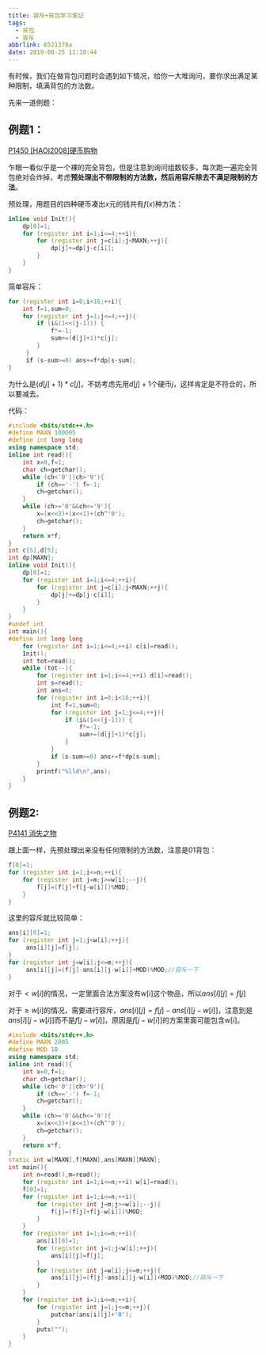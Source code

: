 ```yaml
---
title: 容斥+背包学习笔记
tags:
  - 背包
  - 容斥
abbrlink: 65213f8a
date: 2019-08-25 11:10:44
---
```


有时候，我们在做背包问题时会遇到如下情况，给你一大堆询问，要你求出满足某种限制，填满背包的方法数。

先来一道例题：

## 例题1：

[P1450 [HAOI2008]硬币购物](https://www.luogu.org/problem/P1450)

乍眼一看似乎是一个裸的完全背包，但是注意到询问组数较多，每次跑一遍完全背包绝对会炸掉，考虑**预处理出不带限制的方法数，然后用容斥除去不满足限制的方法**。

预处理，用题目的四种硬币凑出$x$元的钱共有$f(x)$种方法：

```cpp
inline void Init(){
    dp[0]=1;
    for (register int i=1;i<=4;++i){
        for (register int j=c[i];j<MAXN;++j){
            dp[j]+=dp[j-c[i]];
        }
    }
}
```

简单容斥：

```cpp
for (register int i=0;i<16;++i){
    int f=1,sum=0;
    for (register int j=1;j<=4;++j){
        if (i&(1<<(j-1))) {
            f*=-1;
            sum+=(d[j]+1)*c[j];
        }
     }
     if (s-sum>=0) ans+=f*dp[s-sum];
}
```

为什么是$(d[j]+1)*c[j]$，不妨考虑先用$d[j]+1$个硬币$j$，这样肯定是不符合的，所以要减去。

代码：

```cpp
#include <bits/stdc++.h>
#define MAXN 100005
#define int long long
using namespace std;
inline int read(){
    int x=0,f=1;
    char ch=getchar();
    while (ch<'0'||ch>'9'){
        if (ch=='-') f=-1;
        ch=getchar();
    }
    while (ch>='0'&&ch<='9'){
        x=(x<<3)+(x<<1)+(ch^'0');
        ch=getchar();
    }
    return x*f;
}
int c[5],d[5];
int dp[MAXN];
inline void Init(){
    dp[0]=1;
    for (register int i=1;i<=4;++i){
        for (register int j=c[i];j<MAXN;++j){
            dp[j]+=dp[j-c[i]];
        }
    }
}
#undef int
int main(){
#define int long long
    for (register int i=1;i<=4;++i) c[i]=read();
    Init();
    int tot=read();
    while (tot--){
        for (register int i=1;i<=4;++i) d[i]=read();
        int s=read();
        int ans=0;
        for (register int i=0;i<16;++i){
            int f=1,sum=0;
            for (register int j=1;j<=4;++j){
                if (i&(1<<(j-1))) {
                    f*=-1;
                    sum+=(d[j]+1)*c[j];
                }
            }
            if (s-sum>=0) ans+=f*dp[s-sum];
        }
        printf("%lld\n",ans);
    }
}
```

## 例题2:

[P4141 消失之物](https://www.luogu.org/problem/P4141)

跟上面一样，先预处理出来没有任何限制的方法数，注意是01背包：

```cpp
f[0]=1;
for (register int i=1;i<=n;++i){
    for (register int j=m;j>=w[i];--j){
        f[j]=(f[j]+f[j-w[i]])%MOD;
    }
}
```

这里的容斥就比较简单：

```cpp
ans[i][0]=1;
for (register int j=1;j<w[i];++j){
     ans[i][j]=f[j];
}
for (register int j=w[i];j<=m;++j){
     ans[i][j]=(f[j]-ans[i][j-w[i]]+MOD)%MOD;//容斥一下
}
```

对于$<w[i]$的情况，一定里面合法方案没有$w[i]$这个物品，所以$ans[i][j]=f[j]$

对于$\geq w[i]$的情况，需要进行容斥，$ans[i][j]=f[j]-ans[i][j-w[i]]$，注意到是$ans[i][j-w[i]]$而不是$f[j-w[i]]$，原因是$f[j-w[i]]$的方案里面可能包含$w[i]$。

```cpp
#include <bits/stdc++.h>
#define MAXN 2005
#define MOD 10
using namespace std;
inline int read(){
    int x=0,f=1;
    char ch=getchar();
    while (ch<'0'||ch>'9'){
        if (ch=='-') f=-1;
        ch=getchar();
    }
    while (ch>='0'&&ch<='9'){
        x=(x<<3)+(x<<1)+(ch^'0');
        ch=getchar();
    }
    return x*f;
}
static int w[MAXN],f[MAXN],ans[MAXN][MAXN];
int main(){
    int n=read(),m=read();
    for (register int i=1;i<=n;++i) w[i]=read();
    f[0]=1;
    for (register int i=1;i<=n;++i){
        for (register int j=m;j>=w[i];--j){
            f[j]=(f[j]+f[j-w[i]])%MOD;
        }
    }
    for (register int i=1;i<=n;++i){
        ans[i][0]=1;
        for (register int j=1;j<w[i];++j){
            ans[i][j]=f[j];
        }
        for (register int j=w[i];j<=m;++j){
            ans[i][j]=(f[j]-ans[i][j-w[i]]+MOD)%MOD;//容斥一下
        }
    }
    for (register int i=1;i<=n;++i){
        for (register int j=1;j<=m;++j){
            putchar(ans[i][j]+'0');
        }
        puts("");
    }
}
```